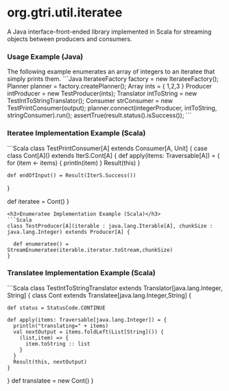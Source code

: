 org.gtri.util.iteratee
======================

A Java interface-front-ended library implemented in Scala for streaming objects between producers and consumers.

<h3>Usage Example (Java)</h3>
The following example enumerates an array of integers to an iteratee that simply prints them.
```Java
IterateeFactory factory = new IterateeFactory();
Planner planner = factory.createPlanner();
Array<Integer> ints = { 1,2,3 }
Producer<Integer> intProducer = new TestProducer(ints);
Translator<Integer,String> intToString = new TestIntToStringTranslator();
Consumer<String> strConsumer = new TestPrintConsumer<String>(output);
planner.connect(integerProducer, intToString, stringConsumer).run();
assertTrue(result.status().isSuccess());
```
<h3>Iteratee Implementation Example (Scala)</h3>
```Scala
class TestPrintConsumer[A] extends Consumer[A, Unit] {
  case class Cont[A]() extends IterS.Cont[A] {
    def apply(items: Traversable[A]) = {
      for (item <- items) {
        println(item)
      }
      Result(this)
    }

    def endOfInput() = Result(IterS.Success())
  }

  def iteratee = Cont()
}
```
<h3>Enumeratee Implementation Example (Scala)</h3>
```Scala
class TestProducer[A](iterable : java.lang.Iterable[A], chunkSize : java.lang.Integer) extends Producer[A] {

  def enumeratee() = StreamEnumeratee(iterable.iterator.toStream,chunkSize)
}
```
<h3>Translatee Implementation Example (Scala)</h3>
```Scala
class TestIntToStringTranslator extends Translator[java.lang.Integer, String] {
  class Cont extends Translatee[java.lang.Integer,String]  {

    def status = StatusCode.CONTINUE

    def apply(items: Traversable[java.lang.Integer]) = {
      println("translating=" + items)
      val nextOutput = items.foldLeft(List[String]()) {
        (list,item) => {
          item.toString :: list
        }
      }
      Result(this, nextOutput)
    }
  }
  def translatee = new Cont()
}
```

